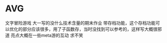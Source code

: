 # AVG
文字冒险游戏
大一写的没什么技术含量的期末作业
带存档功能，这个存档功能可以优化的部分应该很多，用了子函数存，当时没找到可以参考的，这样写大概很邪道
亮点大概在一些meta游的互动
求不笑
